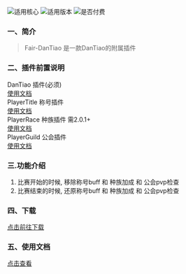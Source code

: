 ![适用核心](https://img.shields.io/badge/适用核心-Spigot-blue)
![适用版本](https://img.shields.io/badge/适用版本-1.7.x--1.20.x-blue)
![是否付费](https://img.shields.io/badge/是否付费-否-blue)

### 一、简介

> Fair-DanTiao 是一款DanTiao的附属插件

### 二、插件前置说明

DanTiao 插件(必须)  
[使用文档](https://1392847363.gitbook.io/dantiao)  
PlayerTitle 称号插件  
[使用文档](https://ricedoc.handyplus.cn/wiki/PlayerTitle/README/)  
PlayerRace 种族插件 需2.0.1+      
[使用文档](https://ricedoc.handyplus.cn/wiki/PlayerRace/README/)  
PlayerGuild 公会插件      
[使用文档](https://ricedoc.handyplus.cn/wiki/PlayerGuild/README/)

### 三.功能介绍

1. 比赛开始的时候, 移除称号buff 和 种族加成 和 公会pvp检查
2. 比赛结束的时候, 还原称号buff 和 种族加成 和 公会pvp检查

### 四、下载

[点击前往下载](https://www.alipan.com/s/LRoaZzm1X9D)

### 五、使用文档

[点击查看](https://ricedoc.handyplus.cn/wiki/Fair-DanTiao/)